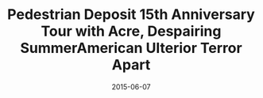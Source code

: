 ---
title: Pedestrian Deposit 15th Anniversary Tour with Acre, Despairing SummerAmerican Ulterior   Terror Apart
date: 2015-06-07
---